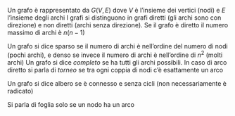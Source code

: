 Un grafo è rappresentato da $G(V,E)$ dove $V$ è l’insieme dei vertici (nodi) e $E$ l’insieme degli archi
I grafi si distinguono in grafi diretti (gli archi sono con direzione) e non diretti (archi senza direzione). Se il grafo è diretto il numero massimo di archi è $n(n-1)$

Un grafo si dice sparso se il numero di archi è nell’ordine del numero di nodi (pochi archi), e denso se invece il numero di archi è nell’ordine di $n^2$ (molti archi)
Un grafo si dice *completo* se ha tutti gli archi possibili. In caso di arco diretto si parla di *torneo* se tra ogni coppia di nodi c’è esattamente un arco

Un grafo si dice albero se è connesso e senza cicli (non necessariamente è radicato)

Si parla di foglia solo se un nodo ha un arco